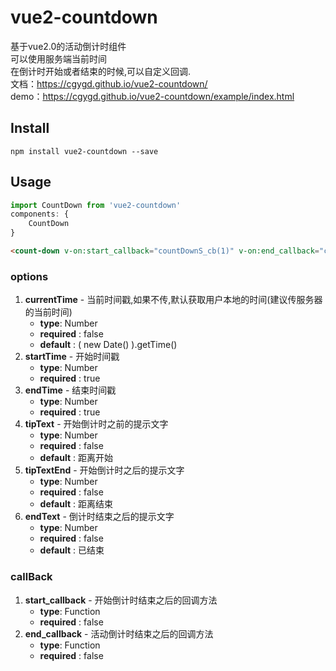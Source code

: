 # vue2-countdown

基于vue2.0的活动倒计时组件  
可以使用服务端当前时间  
在倒计时开始或者结束的时候,可以自定义回调.  
文档：<a href="https://cgygd.github.io/vue2-countdown/">https://cgygd.github.io/vue2-countdown/</a>  
demo：<a href="https://cgygd.github.io/vue2-countdown/example/index.html" target="_blank">https://cgygd.github.io/vue2-countdown/example/index.html</a>

## Install
```
npm install vue2-countdown --save

```

## Usage

```js
import CountDown from 'vue2-countdown'
components: {
    CountDown
}
```

```html
<count-down v-on:start_callback="countDownS_cb(1)" v-on:end_callback="countDownE_cb(1)" :currentTime="1481450106" :startTime="1481450110" :endTime="1481450115" :tipText="'距离开始文字1'" :tipTextEnd="'距离结束文字1'" :endText="'结束自定义文字2'"></count-down>
```

### options
1. **currentTime** - 当前时间戳,如果不传,默认获取用户本地的时间(建议传服务器的当前时间) 
    - **type**: Number
    - **required** : false
    - **default** : ( new Date() ).getTime()
2. **startTime** - 开始时间戳
    - **type**: Number
    - **required** : true
3. **endTime** - 结束时间戳
    - **type**: Number
    - **required** : true
4. **tipText** - 开始倒计时之前的提示文字
    - **type**: Number
    - **required** : false
    - **default** : 距离开始
5. **tipTextEnd** - 开始倒计时之后的提示文字
    - **type**: Number
    - **required** : false
    - **default** : 距离结束
6. **endText** - 倒计时结束之后的提示文字
    - **type**: Number
    - **required** : false
    - **default** : 已结束
    
### callBack
1. **start_callback** - 开始倒计时结束之后的回调方法
    - **type**: Function
    - **required** : false
2. **end_callback** - 活动倒计时结束之后的回调方法
    - **type**: Function
    - **required** : false
